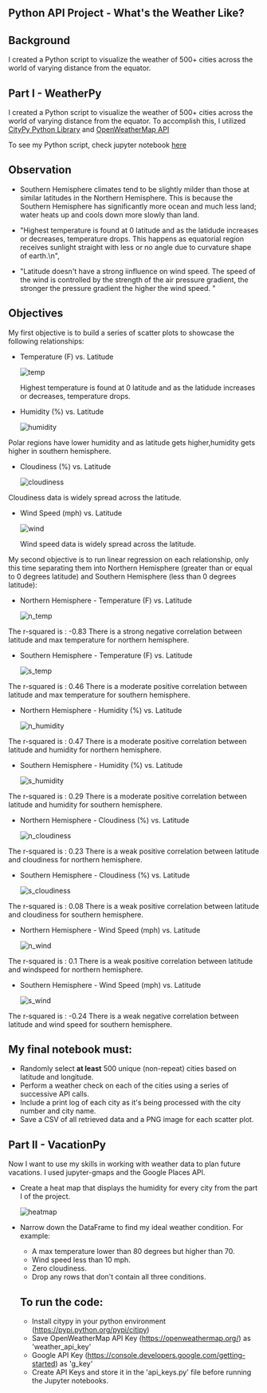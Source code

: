 ## Python API Project - What's the Weather Like?

## Background

I created a Python script to visualize the weather of 500+ cities across the world of varying distance from the equator.

## Part I - WeatherPy

I created a Python script to visualize the weather of 500+ cities across the world of varying distance from the equator. To accomplish this, I utilized [CityPy Python Library](https://pypi.python.org/pypi/citipy) and [OpenWeatherMap API](https://openweathermap.org/api)

To see my Python script, check jupyter notebook [here](https://github.com/jhamm2315/Hammond-API-Challege-/edit/main/Hammond-API-Challenge/python-api-challenge)

## Observation

- Southern Hemisphere climates tend to be slightly milder than those at similar latitudes in the Northern Hemisphere. This is because the Southern Hemisphere has significantly more ocean and much less land; water heats up and cools down more slowly than land.

- "Highest temperature is found at 0 latitude and as the latidude increases or decreases, temperature drops. This happens as equatorial region receives sunlight straight with less or no angle due to curvature shape of earth.\n",

- "Latitude doesn't have a strong iinfluence on wind speed. The speed of the wind is controlled by the strength of the air pressure gradient, the stronger the pressure gradient the higher the wind speed. "

## Objectives

My first objective is to build a series of scatter plots to showcase the following relationships:

- Temperature (F) vs. Latitude

  ![temp](<https://github.com/jhamm2315/Hammond-API-Challege-/blob/main/Hammond-API-Challenge/python-api-challenge/Images/NH%20City%20Lat%20vs%20Max%20Temp%20.jpg>)

  Highest temperature is found at 0 latitude and as the latidude increases or decreases, temperature drops.

- Humidity (%) vs. Latitude

  ![humidity](<https://github.com/jhamm2315/Hammond-API-Challege-/blob/main/Hammond-API-Challenge/python-api-challenge/Images/City%20Lat%20vs%20Humidity%20.jpg>)

Polar regions have lower humidity and as latitude gets higher,humidity gets higher in southern hemisphere.

- Cloudiness (%) vs. Latitude

  ![cloudiness](<https://github.com/jhamm2315/Hammond-API-Challege-/blob/main/Hammond-API-Challenge/python-api-challenge/Images/City%20Lat%20vs%20Cloudiness%20.jpg>)

Cloudiness data is widely spread across the latitude.

- Wind Speed (mph) vs. Latitude

  ![wind](<https://github.com/jhamm2315/Hammond-API-Challege-/blob/main/Hammond-API-Challenge/python-api-challenge/Images/City%20Lat%20vs%20Wind%20Speed.jpg>)

  Wind speed data is widely spread across the latitude.

My second objective is to run linear regression on each relationship, only this time separating them into Northern Hemisphere (greater than or equal to 0 degrees latitude) and Southern Hemisphere (less than 0 degrees latitude):

- Northern Hemisphere - Temperature (F) vs. Latitude

  ![n_temp](<https://github.com/jhamm2315/Hammond-API-Challege-/blob/main/Hammond-API-Challenge/python-api-challenge/Images/Northern_Hemisphere_Max_Temp_Latitude_Linear_Regression.png>)

The r-squared is : -0.83
There is a strong negative correlation between latitude and max temperature for northern hemisphere.

- Southern Hemisphere - Temperature (F) vs. Latitude

  ![s_temp](<https://github.com/jhamm2315/Hammond-API-Challege-/blob/main/Hammond-API-Challenge/python-api-challenge/Images/Southern_Hemisphere_Max_Temp_vs_Latitude_Linear_Regression.png>)

The r-squared is : 0.46
There is a moderate positive correlation between latitude and max temperature for southern hemisphere.

- Northern Hemisphere - Humidity (%) vs. Latitude

  ![n_humidity](<https://github.com/jhamm2315/Hammond-API-Challege-/blob/main/Hammond-API-Challenge/python-api-challenge/Images/NH%20City%20Lat%20vs%20Humidity%20.jpg>)

The r-squared is : 0.47
There is a moderate positive correlation between latitude and humidity for northern hemisphere.

- Southern Hemisphere - Humidity (%) vs. Latitude

  ![s_humidity](<https://github.com/jhamm2315/Hammond-API-Challege-/blob/main/Hammond-API-Challenge/python-api-challenge/Images/SH%20City%20Lat%20vs%20Humidity%20.jpg>)

The r-squared is : 0.29
There is a moderate positive correlation between latitude and humidity for southern hemisphere.

- Northern Hemisphere - Cloudiness (%) vs. Latitude

  ![n_cloudiness](<https://github.com/jhamm2315/Hammond-API-Challege-/blob/main/Hammond-API-Challenge/python-api-challenge/Images/NH%20City%20lat%20vs%20Cloudiness%20.jpg>)

The r-squared is : 0.23
There is a weak positive correlation between latitude and cloudiness for northern hemisphere.

- Southern Hemisphere - Cloudiness (%) vs. Latitude

  ![s_cloudiness](<https://github.com/jhamm2315/Hammond-API-Challege-/blob/main/Hammond-API-Challenge/python-api-challenge/Images/SH%20City%20Lat%20vs%20Cloudiness.jpg>)

The r-squared is : 0.08
There is a weak positive correlation between latitude and cloudiness for southern hemisphere.

- Northern Hemisphere - Wind Speed (mph) vs. Latitude

  ![n_wind](<https://github.com/jhamm2315/Hammond-API-Challege-/blob/main/Hammond-API-Challenge/python-api-challenge/Images/Northern_Hemisphere_Wind_Speed_vs_Latitude_Linear_Regression.png>)

The r-squared is : 0.1
There is a weak positive correlation between latitude and windspeed for northern hemisphere.

- Southern Hemisphere - Wind Speed (mph) vs. Latitude

  ![s_wind](<https://github.com/jhamm2315/Hammond-API-Challege-/blob/main/Hammond-API-Challenge/python-api-challenge/Images/Southern_Hemisphere_Wind_Speed_vs_Latitude_Linear_Regression.png>)

The r-squared is : -0.24
There is a weak negative correlation between latitude and wind speed for southern hemisphere.

## My final notebook must:

- Randomly select **at least** 500 unique (non-repeat) cities based on latitude and longitude.
- Perform a weather check on each of the cities using a series of successive API calls.
- Include a print log of each city as it's being processed with the city number and city name.
- Save a CSV of all retrieved data and a PNG image for each scatter plot.

## Part II - VacationPy

Now I want to use my skills in working with weather data to plan future vacations. I used jupyter-gmaps and the Google Places API.

- Create a heat map that displays the humidity for every city from the part I of the project.

  ![heatmap](<https://github.com/jhamm2315/Hammond-API-Challege-/blob/main/Hammond-API-Challenge/python-api-challenge/Images/Heatmap.PNG>)

- Narrow down the DataFrame to find my ideal weather condition. For example:

  - A max temperature lower than 80 degrees but higher than 70.
  - Wind speed less than 10 mph.
  - Zero cloudiness.
  - Drop any rows that don't contain all three conditions.

  ## To run the code:

  - Install citypy in your python environment (https://pypi.python.org/pypi/citipy)
  - Save OpenWeatherMap API Key (https://openweathermap.org/) as 'weather_api_key'
  - Google API Key (https://console.developers.google.com/getting-started) as 'g_key'
  - Create API Keys and store it in the 'api_keys.py' file before running the Jupyter notebooks.
